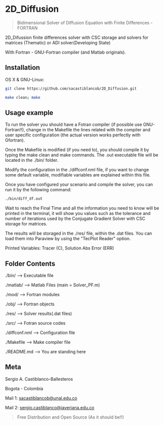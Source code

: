# 2D_Diffusion
> Bidimensional Solver of Diffusion Equation with Finite Differences - FORTRAN

2D_Difussion finite differences solver with CSC storage and solvers for matrices (Thematic) or ADI solver(Developing State)

With Fortran - GNU-Fortran compiler (and Matlab originals).

## Installation

OS X & GNU-Linux:

```sh
git clone https://github.com/sacastiblancob/2D_Diffusion.git
```

```sh
make clean; make
```

## Usage example

To run the solver you should have a Fotran compiler (if possible use GNU-Fortran!!), change in the Makefile the lines related with the compiler and user specific configuration (the actual version works perfectly with Gfortran).

Once the Makefile is modified (if you need to), you should compile it by typing the make clean and make commands. The .out executable file will be located in the ./bin/ folder.

Modify the configuration in the ./diffconf.nml file, if you want to change some default variable, modifiable variables are explained within this file.

Once you have configured your scenario and compile the solver, you can run it by the following command:

```sh
./bin/diff_df.out
```

Wait to reach the Final Time and all the information you need to know will be printed in the terminal, it will show you values such as the tolerance and number of iterations used by the Conjugate Gradient Solver with CSC storage for matrices.

The results will be storaged in the ./res/ file, within the .dat files. You can load them into Paraview by using the "TecPlot Reader" option.

Printed Variables: Tracer (C), Solution Abs Error (ERR)

## Folder Contents

./bin/ --> Executable file

./matlab/ --> Matlab Files (main = Solver_PF.m)

./mod/ --> Fortran modules

./obj/ --> Fortran objects

./res/ --> Solver results(.dat files)

./src/ --> Fotran source codes

./diffconf.nml --> Configuration file

./Makefile --> Make compiler file

./README.md --> You are standing here

## Meta
Sergio A. Castiblanco-Ballesteros

Bogota - Colombia

Mail 1: sacastiblancob@unal.edu.co

Mail 2: sergio.castiblanco@javeriana.edu.co

> Free Distribution and Open Source (As it should be!!)


